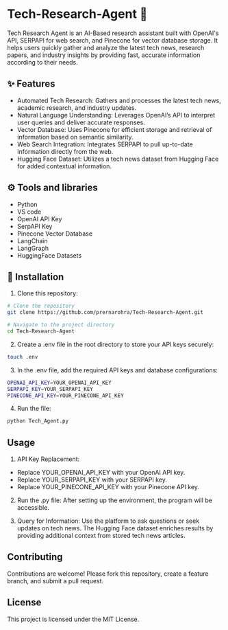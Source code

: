 # Tech-Research-Agent 🤖

Tech Research Agent is an AI-Based research assistant built with OpenAI's API, SERPAPI for web search, and Pinecone for vector database storage. It helps users quickly gather and analyze the latest tech news, research papers, and industry insights by providing fast, accurate information according to their needs.

## ✨ Features

- Automated Tech Research: Gathers and processes the latest tech news, academic research, and industry updates.
- Natural Language Understanding: Leverages OpenAI’s API to interpret user queries and deliver accurate responses.
- Vector Database: Uses Pinecone for efficient storage and retrieval of information based on semantic similarity.
- Web Search Integration: Integrates SERPAPI to pull up-to-date information directly from the web.
- Hugging Face Dataset: Utilizes a tech news dataset from Hugging Face for added contextual information.

## ⚙️ Tools and libraries

- Python
- VS code
- OpenAI API Key
- SerpAPI Key
- Pinecone Vector Database
- LangChain
- LangGraph
- HuggingFace Datasets

## 🔧 Installation

1. Clone this repository:

```bash
# Clone the repository
git clone https://github.com/prernarohra/Tech-Research-Agent.git

# Navigate to the project directory
cd Tech-Research-Agent
```

2. Create a .env file in the root directory to store your API keys securely:

```bash
touch .env
```

3. In the .env file, add the required API keys and database configurations:

```bash
OPENAI_API_KEY=YOUR_OPENAI_API_KEY
SERPAPI_KEY=YOUR_SERPAPI_KEY
PINECONE_API_KEY=YOUR_PINECONE_API_KEY
```

4. Run the file:

```bash
python Tech_Agent.py
```

## Usage

1. API Key Replacement:
- Replace YOUR_OPENAI_API_KEY with your OpenAI API key.
- Replace YOUR_SERPAPI_KEY with your SERPAPI key.
- Replace YOUR_PINECONE_API_KEY with your Pinecone API key.
  
2. Run the .py file: After setting up the environment, the program will be accessible.

3. Query for Information: Use the platform to ask questions or seek updates on tech news. The Hugging Face dataset enriches results by providing additional context from stored tech news articles.

## Contributing

Contributions are welcome! Please fork this repository, create a feature branch, and submit a pull request.

## License

This project is licensed under the MIT License.
